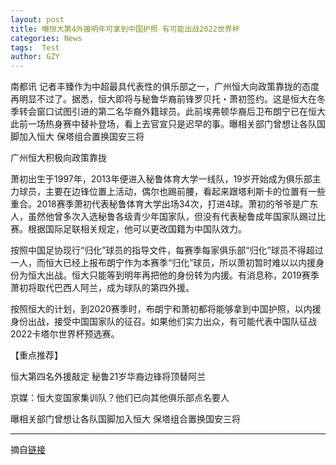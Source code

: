 ```yaml
---
layout: post
title: 曝恒大第4外援明年可拿到中国护照 有可能出战2022世界杯
categories: News
tags:  Test
author: GZY
---
```


南都讯 记者丰臻作为中超最具代表性的俱乐部之一，广州恒大向政策靠拢的态度再明显不过了。据悉，恒大即将与秘鲁华裔前锋罗贝托・萧初签约。这是恒大在冬季转会窗口试图引进的第二名华裔外籍球员。此前埃弗顿华裔后卫布朗宁已在恒大此前一场热身赛中替补登场，看上去官宣只是迟早的事。曝相关部门曾想让各队国脚加入恒大 保塔组合置换国安三将

广州恒大积极向政策靠拢

萧初出生于1997年，2013年便进入秘鲁体育大学一线队，19岁开始成为俱乐部主力球员，主要在边锋位置上活动，偶尔也踢前腰，看起来跟塔利斯卡的位置有一些重合。2018赛季萧初代表秘鲁体育大学出场34次，打进4球。萧初的爷爷是广东人，虽然他曾多次入选秘鲁各级青少年国家队，但没有代表秘鲁成年国家队踢过比赛。根据国际足联相关规定，他可以更改国籍为中国队效力。

按照中国足协现行“归化”球员的指导文件，每赛季每家俱乐部“归化”球员不得超过一人，而恒大已经上报布朗宁作为本赛季“归化”球员，所以萧初暂时难以以内援身份为恒大出战。恒大只能等到明年再把他的身份转为内援。有消息称，2019赛季萧初将取代巴西人阿兰，成为球队的第四外援。

按照恒大的计划，到2020赛季时，布朗宁和萧初都将能够拿到中国护照，以内援身份出战，接受中国国家队的征召。如果他们实力出众，有可能代表中国队征战2022卡塔尔世界杯预选赛。

【重点推荐】

恒大第四名外援敲定 秘鲁21岁华裔边锋将顶替阿兰

京媒：恒大变国家集训队？他们已向其他俱乐部点名要人

曝相关部门曾想让各队国脚加入恒大 保塔组合置换国安三将

*****

摘自[链接](http://new.qq.com/cmsn/20190131/20190131004432.html)